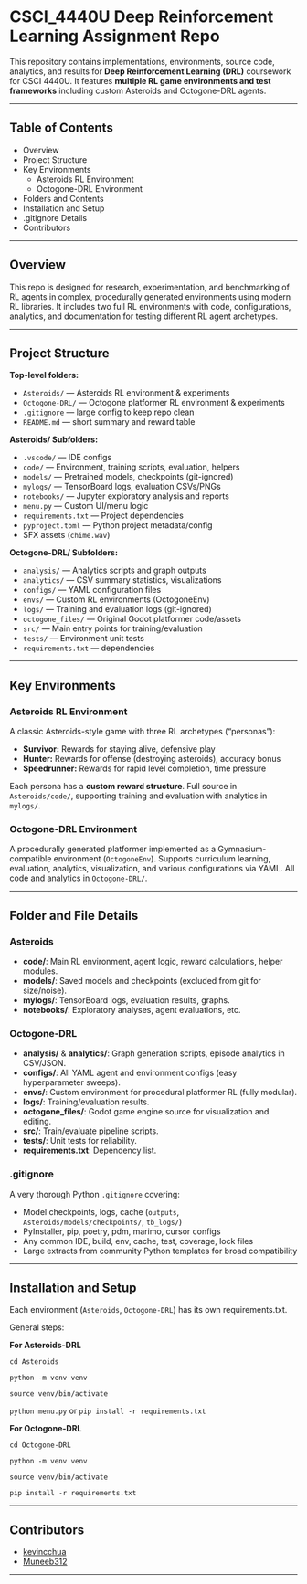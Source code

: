 # CSCI_4440U Deep Reinforcement Learning Assignment Repo

This repository contains implementations, environments, source code, analytics, and results for **Deep Reinforcement Learning (DRL)** coursework for CSCI 4440U. It features **multiple RL game environments and test frameworks** including custom Asteroids and Octogone-DRL agents.

---

## Table of Contents

- Overview
- Project Structure
- Key Environments
  - Asteroids RL Environment
  - Octogone-DRL Environment
- Folders and Contents
- Installation and Setup
- .gitignore Details
- Contributors

---

## Overview

This repo is designed for research, experimentation, and benchmarking of RL agents in complex, procedurally generated environments using modern RL libraries. It includes two full RL environments with code, configurations, analytics, and documentation for testing different RL agent archetypes.

---

## Project Structure

**Top-level folders:**
- `Asteroids/` — Asteroids RL environment & experiments
- `Octogone-DRL/` — Octogone platformer RL environment & experiments
- `.gitignore` — large config to keep repo clean
- `README.md` — short summary and reward table

**Asteroids/ Subfolders:**
- `.vscode/` — IDE configs
- `code/` — Environment, training scripts, evaluation, helpers
- `models/` — Pretrained models, checkpoints (git-ignored)
- `mylogs/` — TensorBoard logs, evaluation CSVs/PNGs
- `notebooks/` — Jupyter exploratory analysis and reports
- `menu.py` — Custom UI/menu logic
- `requirements.txt` — Project dependencies
- `pyproject.toml` — Python project metadata/config
- SFX assets (`chime.wav`)

**Octogone-DRL/ Subfolders:**
- `analysis/` — Analytics scripts and graph outputs
- `analytics/` — CSV summary statistics, visualizations
- `configs/` — YAML configuration files
- `envs/` — Custom RL environments (OctogoneEnv)
- `logs/` — Training and evaluation logs (git-ignored)
- `octogone_files/` — Original Godot platformer code/assets
- `src/` — Main entry points for training/evaluation
- `tests/` — Environment unit tests
- `requirements.txt` — dependencies

---

## Key Environments

### Asteroids RL Environment

A classic Asteroids-style game with three RL archetypes (“personas”):
- **Survivor:** Rewards for staying alive, defensive play
- **Hunter:** Rewards for offense (destroying asteroids), accuracy bonus
- **Speedrunner:** Rewards for rapid level completion, time pressure

Each persona has a **custom reward structure**.
Full source in `Asteroids/code/`, supporting training and evaluation with analytics in `mylogs/`.

### Octogone-DRL Environment

A procedurally generated platformer implemented as a Gymnasium-compatible environment (`OctogoneEnv`). Supports curriculum learning, evaluation, analytics, visualization, and various configurations via YAML.
All code and analytics in `Octogone-DRL/`.

---

## Folder and File Details

### Asteroids

- **code/**: Main RL environment, agent logic, reward calculations, helper modules.
- **models/**: Saved models and checkpoints (excluded from git for size/noise).
- **mylogs/**: TensorBoard logs, evaluation results, graphs.
- **notebooks/**: Exploratory analyses, agent evaluations, etc.

### Octogone-DRL

- **analysis/** & **analytics/**: Graph generation scripts, episode analytics in CSV/JSON.
- **configs/**: All YAML agent and environment configs (easy hyperparameter sweeps).
- **envs/**: Custom environment for procedural platformer RL (fully modular).
- **logs/**: Training/evaluation results.
- **octogone_files/**: Godot game engine source for visualization and editing.
- **src/**: Train/evaluate pipeline scripts.
- **tests/**: Unit tests for reliability.
- **requirements.txt**: Dependency list.

### .gitignore

A very thorough Python `.gitignore` covering:
- Model checkpoints, logs, cache (`outputs`, `Asteroids/models/checkpoints/`, `tb_logs/`)
- PyInstaller, pip, poetry, pdm, marimo, cursor configs
- Any common IDE, build, env, cache, test, coverage, lock files
- Large extracts from community Python templates for broad compatibility

---

## Installation and Setup

Each environment (`Asteroids`, `Octogone-DRL`) has its own requirements.txt. 

General steps:

**For Asteroids-DRL**

`cd Asteroids`

`python -m venv venv`

`source venv/bin/activate`

`python menu.py` or `pip install -r requirements.txt`

**For Octogone-DRL**

`cd Octogone-DRL`

`python -m venv venv`

`source venv/bin/activate`

`pip install -r requirements.txt`

---

## Contributors

- [kevincchua](https://github.com/kevincchua)
- [Muneeb312](https://github.com/Muneeb312)

---

